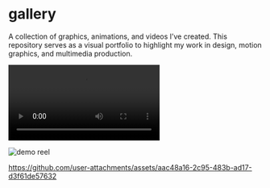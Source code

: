 # gallery
A collection of graphics, animations, and videos I’ve created. This repository serves as a visual portfolio to highlight my work in design, motion graphics, and multimedia production.


![demo reel](./media/demo_reel.mp4)


![demo reel](https://github.com/user-attachments/assets/aac48a16-2c95-483b-ad17-d3f61de57632)

https://github.com/user-attachments/assets/aac48a16-2c95-483b-ad17-d3f61de57632
